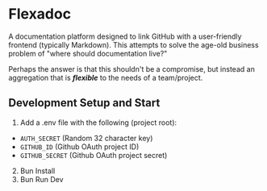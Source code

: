 # Flexadoc

A documentation platform designed to link GitHub with a user-friendly frontend (typically Markdown). This attempts to solve the age-old business problem of "where should documentation live?"

Perhaps the answer is that this shouldn't be a compromise, but instead an aggregation that is **_flexible_** to the needs of a team/project.

## Development Setup and Start

1. Add a .env file with the following (project root):

- `AUTH_SECRET` (Random 32 character key)
- `GITHUB_ID` (Github OAuth project ID)
- `GITHUB_SECRET` (Github OAuth project secret)

2. Bun Install
3. Bun Run Dev
